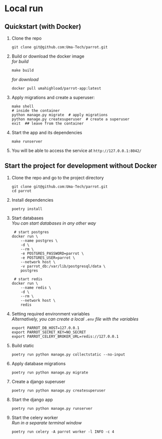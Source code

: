 # Local run

## Quickstart (with Docker)
1. Clone the repo
    ```shell
    git clone git@github.com:Uma-Tech/parrot.git
    ```

1. Build or download the docker image  
    _for build_
    ```shell
    make build
    ```
    _for download_
    ```shell script
    docker pull umahighload/parrot-app:latest
    ```

1. Apply migrations and create a superuser:
    ```shell
    make shell
    # inside the container
    python manage.py migrate  # apply migrations
    python manage.py createsuperuser  # create a superuser
    exit  ## leave from the container
    ```

1. Start the app and its dependencies
    ```shell
    make runserver
    ```

1. You will be able to access the service at `http://127.0.0.1:8042/`

## Start the project for development without Docker
1. Clone the repo and go to the project directory
    ```shell
    git clone git@github.com:Uma-Tech/parrot.git
    cd parrot
    ```

1. Install dependencies
    ```shell
    poetry install
    ```

1. Start databases  
    _You can start databases in any other way_
   ```shell
    # start postgres
   docker run \
       --name postgres \
       -d \
       --rm \
       -e POSTGRES_PASSWORD=parrot \
       -e POSTGRES_USER=parrot \
       --network host \
       -v parrot_db:/var/lib/postgresql/data \
       postgres
   
    # start redis
   docker run \
       --name redis \
       -d \
       --rm \
       --network host \
       redis
    ```

1. Setting required environment variables  
   _Alternatively, you can create a local `.env` file with the variables_
    ```shell
    export PARROT_DB_HOST=127.0.0.1
    export PARROT_SECRET_KEY=NO_SECRET
    export PARROT_CELERY_BROKER_URL=redis://127.0.0.1
    ```

1. Build static
    ```shell
    poetry run python manage.py collectstatic --no-input
    ```

1. Apply database migrations
    ```shell
    poetry run python manage.py migrate
    ```

1. Create a django superuser
    ```shell
    poetry run python manage.py createsuperuser
    ```

1. Start the django app
    ```shell
    poetry run python manage.py runserver
    ```

1. Start the celery worker  
   _Run in a separate terminal window_
    ```shell
    poetry run celery -A parrot worker -l INFO -c 4
    ```
